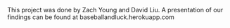 This project was done by Zach Young and David Liu. A presentation of our findings can be found at baseballandluck.herokuapp.com

